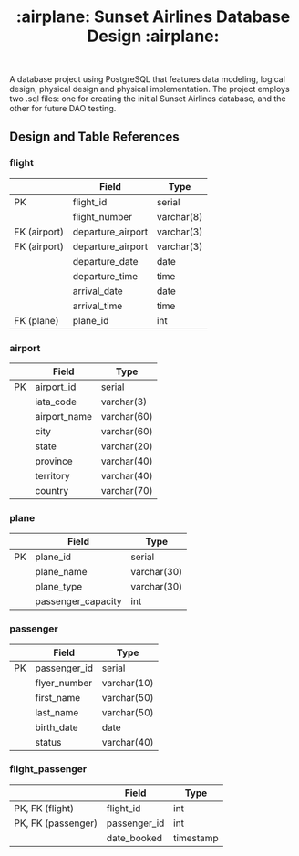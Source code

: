 <div align="center">
  <h1>:airplane: Sunset Airlines Database Design :airplane:</h1>
</div>
<br>

A database project using PostgreSQL that features data modeling, logical design, physical design and physical implementation. The project employs two .sql files: one for creating the initial Sunset Airlines database, and the other for future DAO testing.

## Design and Table References

### flight
|               | Field             | Type       | 
| ------------- | ----------------- | ---------- |
| PK            | flight_id         | serial     |
|               | flight_number     | varchar(8) |
| FK (airport)  | departure_airport | varchar(3) |
| FK (airport)  | departure_airport | varchar(3) |
|               | departure_date    | date       |
|               | departure_time    | time       |
|               | arrival_date      | date       |
|               | arrival_time      | time       |
| FK (plane)    | plane_id          | int        |

### airport
|               | Field             | Type        | 
| ------------- | ----------------- | ----------- |
| PK            | airport_id        | serial      |
|               | iata_code         | varchar(3)  |
|               | airport_name      | varchar(60) |
|               | city              | varchar(60) |
|               | state             | varchar(20) |
|               | province          | varchar(40) |
|               | territory         | varchar(40) |
|               | country           | varchar(70) |

### plane
|               | Field              | Type        | 
| ------------- | ------------------ | ----------- |
| PK            | plane_id           | serial      |
|               | plane_name         | varchar(30) |
|               | plane_type         | varchar(30) |
|               | passenger_capacity | int         |

### passenger
|               | Field             | Type        | 
| ------------- | ----------------- | ----------- |
| PK            | passenger_id      | serial      |
|               | flyer_number      | varchar(10) |
|               | first_name        | varchar(50) |
|               | last_name         | varchar(50) |
|               | birth_date        | date        |
|               | status            | varchar(40) |

### flight_passenger
|                    | Field          | Type       | 
| ------------------ | -------------- | ---------- |
| PK, FK (flight)    | flight_id      | int        |
| PK, FK (passenger) | passenger_id   | int        |
|                    | date_booked    | timestamp  |
